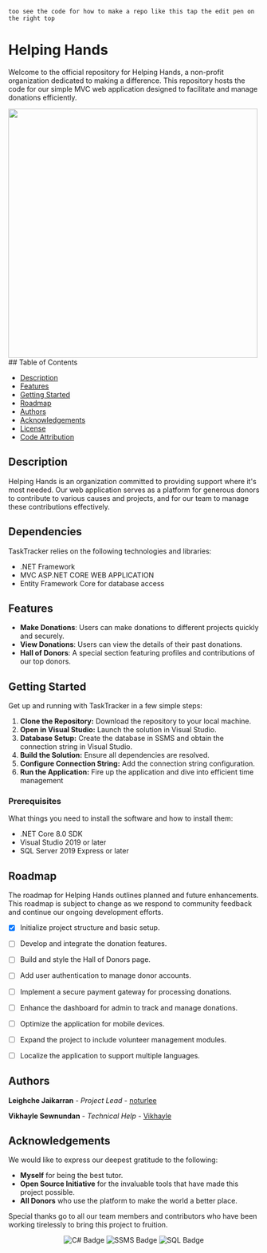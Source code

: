 `too see the code for how to make a repo like this tap the edit pen on the right top`


# Helping Hands

Welcome to the official repository for Helping Hands, a non-profit organization dedicated to making a difference. This repository hosts the code for our simple MVC web application designed to facilitate and manage donations efficiently.

<img src = "https://th.bing.com/th/id/R.32da6ac438bc9364b747059d34c52658?rik=s1Sa%2bmeNjCKvcg&riu=http%3a%2f%2fwww.clipartbest.com%2fcliparts%2f7Ta%2fLz9%2f7TaLz96Ec.png&ehk=7YwGUGIInSWFA90RZiL%2bdObAl7jQj4QlMymEOPy%2fa4Q%3d&risl=&pid=ImgRaw&r=0" width =500 height = 500 />
## Table of Contents

- [Description](#description)
- [Features](#features)
- [Getting Started](#getting-started)
- [Roadmap](#roadmap)
- [Authors](#authors)
- [Acknowledgements](#acknowledgements)
- [License](#license)
- [Code Attribution](#code-attribution)

## Description

Helping Hands is an organization committed to providing support where it's most needed. Our web application serves as a platform for generous donors to contribute to various causes and projects, and for our team to manage these contributions effectively.


## Dependencies

TaskTracker relies on the following technologies and libraries:

- .NET Framework
- MVC ASP.NET CORE WEB APPLICATION
- Entity Framework Core for database access


## Features

- **Make Donations**: Users can make donations to different projects quickly and securely.
- **View Donations**: Users can view the details of their past donations.
- **Hall of Donors**: A special section featuring profiles and contributions of our top donors.

## Getting Started

Get up and running with TaskTracker in a few simple steps:

1. **Clone the Repository:** Download the repository to your local machine.
2. **Open in Visual Studio:** Launch the solution in Visual Studio.
3. **Database Setup:** Create the database in SSMS and obtain the connection string in Visual Studio.
4. **Build the Solution:** Ensure all dependencies are resolved.
5. **Configure Connection String:** Add the connection string configuration.
6. **Run the Application:** Fire up the application and dive into efficient time management


### Prerequisites

What things you need to install the software and how to install them:

- .NET Core 8.0 SDK 
- Visual Studio 2019 or later
- SQL Server 2019 Express or later

## Roadmap

The roadmap for Helping Hands outlines planned and future enhancements. This roadmap is subject to change as we respond to community feedback and continue our ongoing development efforts.

- [x] Initialize project structure and basic setup.
- [ ] Develop and integrate the donation features.
- [ ] Build and style the Hall of Donors page.
- [ ] Add user authentication to manage donor accounts.
- [ ] Implement a secure payment gateway for processing donations.
- [ ] Enhance the dashboard for admin to track and manage donations.
- [ ] Optimize the application for mobile devices.
- [ ] Expand the project to include volunteer management modules.
- [ ] Localize the application to support multiple languages.


## Authors

**Leighche Jaikarran** - *Project Lead* - [noturlee](https://github.com/noturlee)

**Vikhayle Sewnundan** - *Technical Help* - [Vikhayle](https://github.com/vikhayle)

## Acknowledgements

We would like to express our deepest gratitude to the following:

- **Myself** for being the best tutor.
- **Open Source Initiative** for the invaluable tools that have made this project possible.
- **All Donors** who use the platform to make the world a better place.

Special thanks go to all our team members and contributors who have been working tirelessly to bring this project to fruition.



<div align="center">

<img src="https://img.shields.io/badge/C%23-239120?style=for-the-badge&logo=c-sharp&logoColor=white" alt="C# Badge">

<img src="https://img.shields.io/badge/SSMS-00AEFF?style=for-the-badge&logo=microsoft-sql-server&logoColor=white" alt="SSMS Badge">

<img src="https://img.shields.io/badge/SQL-CC2927?style=for-the-badge&logo=microsoft-sql-server&logoColor=white" alt="SQL Badge">
